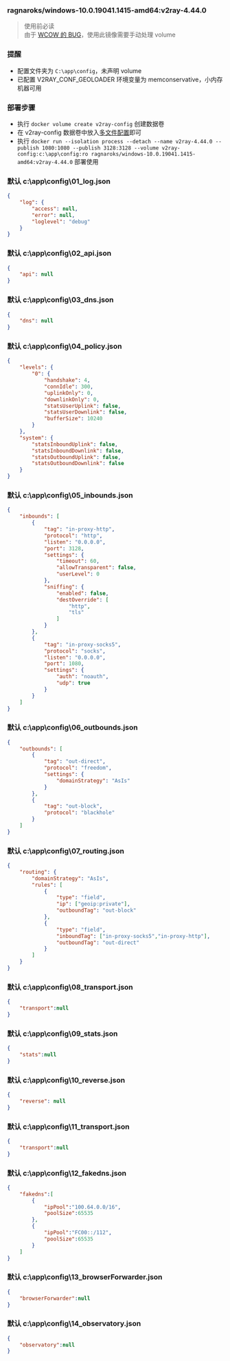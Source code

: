 ### ragnaroks/windows-10.0.19041.1415-amd64:v2ray-4.44.0
> 使用前必读  
> 由于 [WCOW 的 BUG](https://www.ragnaroks.site/posts/45/)，使用此镜像需要手动处理 volume  

### 提醒
- 配置文件夹为 `C:\app\config`，未声明 volume
- 已配置 V2RAY_CONF_GEOLOADER 环境变量为 memconservative，小内存机器可用

### 部署步骤
- 执行 `docker volume create v2ray-config` 创建数据卷
- 在 v2ray-config 数据卷中放入[多文件配置](https://www.v2fly.org/config/multiple_config.html)即可
- 执行 `docker run --isolation process --detach --name v2ray-4.44.0 --publish 1080:1080 --publish 3128:3128 --volume v2ray-config:c:\app\config:ro ragnaroks/windows-10.0.19041.1415-amd64:v2ray-4.44.0` 部署使用

### 默认 c:\app\config\01_log.json
```json
{
    "log": {
        "access": null,
        "error": null,
        "loglevel": "debug"
    }
}
```

### 默认 c:\app\config\02_api.json
```json
{
    "api": null
}
```

### 默认 c:\app\config\03_dns.json
```json
{
    "dns": null
}
```

### 默认 c:\app\config\04_policy.json
```json
{
    "levels": {
        "0": {
            "handshake": 4,
            "connIdle": 300,
            "uplinkOnly": 0,
            "downlinkOnly": 0,
            "statsUserUplink": false,
            "statsUserDownlink": false,
            "bufferSize": 10240
        }
    },
    "system": {
        "statsInboundUplink": false,
        "statsInboundDownlink": false,
        "statsOutboundUplink": false,
        "statsOutboundDownlink": false
    }
}
```

### 默认 c:\app\config\05_inbounds.json
```json
{
    "inbounds": [
        {
            "tag": "in-proxy-http",
            "protocol": "http",
            "listen": "0.0.0.0",
            "port": 3128,
            "settings": {
                "timeout": 60,
                "allowTransparent": false,
                "userLevel": 0
            },
            "sniffing": {
                "enabled": false,
                "destOverride": [
                    "http",
                    "tls"
                ]
            }
        },
        {
            "tag": "in-proxy-socks5",
            "protocol": "socks",
            "listen": "0.0.0.0",
            "port": 1080,
            "settings": {
                "auth": "noauth",
                "udp": true
            }
        }
    ]
}
```

### 默认 c:\app\config\06_outbounds.json
```json
{
    "outbounds": [
        {
            "tag": "out-direct",
            "protocol": "freedom",
            "settings": {
                "domainStrategy": "AsIs"
            }
        },
        {
            "tag": "out-block",
            "protocol": "blackhole"
        }
    ]
}
```

### 默认 c:\app\config\07_routing.json
```json
{
    "routing": {
        "domainStrategy": "AsIs",
        "rules": [
            {
                "type": "field",
                "ip": ["geoip:private"],
                "outboundTag": "out-block"
            },
            {
                "type": "field",
                "inboundTag": ["in-proxy-socks5","in-proxy-http"],
                "outboundTag": "out-direct"
            }
        ]
    }
}
```

### 默认 c:\app\config\08_transport.json
```json
{
    "transport":null
}
```

### 默认 c:\app\config\09_stats.json
```json
{
    "stats":null
}
```

### 默认 c:\app\config\10_reverse.json
```json
{
    "reverse": null
}
```

### 默认 c:\app\config\11_transport.json
```json
{
    "transport":null
}
```

### 默认 c:\app\config\12_fakedns.json
```json
{
    "fakedns":[
        {
            "ipPool":"100.64.0.0/16",
            "poolSize":65535
        },
        {
            "ipPool":"FC00::/112",
            "poolSize":65535
        }
    ]
}
```

### 默认 c:\app\config\13_browserForwarder.json
```json
{
    "browserForwarder":null
}
```

### 默认 c:\app\config\14_observatory.json
```json
{
    "observatory":null
}
```